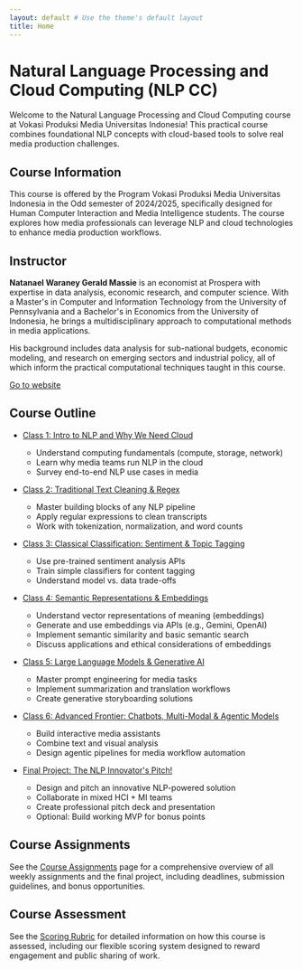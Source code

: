 ```yaml
---
layout: default # Use the theme's default layout
title: Home
---
```


# Natural Language Processing and Cloud Computing (NLP CC)

Welcome to the Natural Language Processing and Cloud Computing course at Vokasi Produksi Media Universitas Indonesia! This practical course combines foundational NLP concepts with cloud-based tools to solve real media production challenges.

## Course Information

This course is offered by the Program Vokasi Produksi Media Universitas Indonesia in the Odd semester of 2024/2025, specifically designed for Human Computer Interaction and Media Intelligence students. The course explores how media professionals can leverage NLP and cloud technologies to enhance media production workflows.

## Instructor

**Natanael Waraney Gerald Massie** is an economist at Prospera with expertise in data analysis, economic research, and computer science. With a Master's in Computer and Information Technology from the University of Pennsylvania and a Bachelor's in Economics from the University of Indonesia, he brings a multidisciplinary approach to computational methods in media applications.

His background includes data analysis for sub-national budgets, economic modeling, and research on emerging sectors and industrial policy, all of which inform the practical computational techniques taught in this course.

[Go to website](#)

## Course Outline

* [Class 1: Intro to NLP and Why We Need Cloud](class1-outline.md)
  * Understand computing fundamentals (compute, storage, network)
  * Learn why media teams run NLP in the cloud
  * Survey end-to-end NLP use cases in media

* [Class 2: Traditional Text Cleaning & Regex](class2-outline.md)
  * Master building blocks of any NLP pipeline
  * Apply regular expressions to clean transcripts
  * Work with tokenization, normalization, and word counts

* [Class 3: Classical Classification: Sentiment & Topic Tagging](class3-outline.md)
  * Use pre-trained sentiment analysis APIs
  * Train simple classifiers for content tagging
  * Understand model vs. data trade-offs

* [Class 4: Semantic Representations & Embeddings](class4-outline.md)
  * Understand vector representations of meaning (embeddings)
  * Generate and use embeddings via APIs (e.g., Gemini, OpenAI)
  * Implement semantic similarity and basic semantic search
  * Discuss applications and ethical considerations of embeddings

* [Class 5: Large Language Models & Generative AI](class5-outline.md)
  * Master prompt engineering for media tasks
  * Implement summarization and translation workflows
  * Create generative storyboarding solutions

* [Class 6: Advanced Frontier: Chatbots, Multi-Modal & Agentic Models](class6-outline.md)
  * Build interactive media assistants
  * Combine text and visual analysis
  * Design agentic pipelines for media workflow automation

* [Final Project: The NLP Innovator's Pitch!](final-assignment.md)
  * Design and pitch an innovative NLP-powered solution
  * Collaborate in mixed HCI + MI teams
  * Create professional pitch deck and presentation
  * Optional: Build working MVP for bonus points

## Course Assignments

See the [Course Assignments](assignments.md) page for a comprehensive overview of all weekly assignments and the final project, including deadlines, submission guidelines, and bonus opportunities.

## Course Assessment

See the [Scoring Rubric](scoring-rubric.md) for detailed information on how this course is assessed, including our flexible scoring system designed to reward engagement and public sharing of work. 